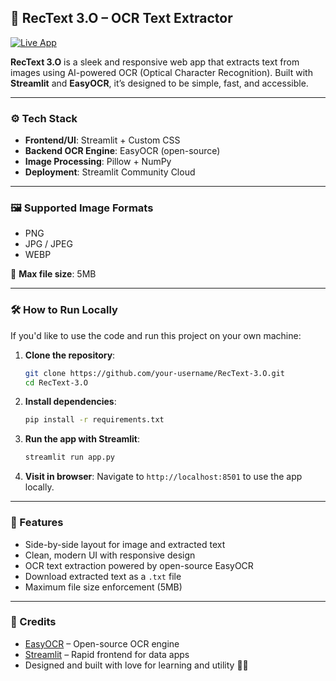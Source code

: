 ## 📄 RecText 3.O – OCR Text Extractor

[![Live App](https://img.shields.io/badge/Live%20App-rectext3o.streamlit.app-blue?logo=streamlit\&logoColor=white)](https://rectext3o.streamlit.app/)

**RecText 3.O** is a sleek and responsive web app that extracts text from images using AI-powered OCR (Optical Character Recognition). Built with **Streamlit** and **EasyOCR**, it’s designed to be simple, fast, and accessible.

---

### ⚙️ Tech Stack

* **Frontend/UI**: Streamlit + Custom CSS
* **Backend OCR Engine**: EasyOCR (open-source)
* **Image Processing**: Pillow + NumPy
* **Deployment**: Streamlit Community Cloud

---

### 🖼 Supported Image Formats

* PNG
* JPG / JPEG
* WEBP

📏 **Max file size**: 5MB

---

### 🛠️ How to Run Locally

If you'd like to use the code and run this project on your own machine:

1. **Clone the repository**:

   ```bash
   git clone https://github.com/your-username/RecText-3.O.git
   cd RecText-3.O
   ```

2. **Install dependencies**:

   ```bash
   pip install -r requirements.txt
   ```

3. **Run the app with Streamlit**:

   ```bash
   streamlit run app.py
   ```

4. **Visit in browser**:
   Navigate to `http://localhost:8501` to use the app locally.

---

### 🧠 Features

* Side-by-side layout for image and extracted text
* Clean, modern UI with responsive design
* OCR text extraction powered by open-source EasyOCR
* Download extracted text as a `.txt` file
* Maximum file size enforcement (5MB)

---

### 🙌 Credits

* [EasyOCR](https://github.com/JaidedAI/EasyOCR) – Open-source OCR engine
* [Streamlit](https://streamlit.io) – Rapid frontend for data apps
* Designed and built with love for learning and utility 🤍✨
